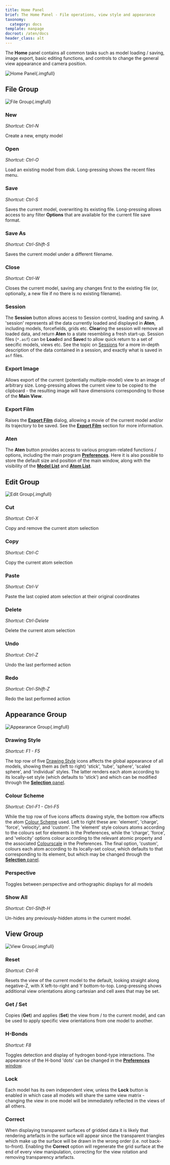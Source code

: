 ```yaml
---
title: Home Panel
brief: The Home Panel - File operations, view style and appearance
taxonomy:
  category: docs
template: manpage
docroot: /aten/docs
header_class: alt
---
```


The **Home** panel contains all common tasks such as model loading / saving, image export, basic editing functions, and controls to change the general view appearance and camera position.

![Home Panel](panel.png){.imgfull}

## File Group <a id="file"></a>

![File Group](file.png){.imgfull}

### New

_Shortcut: Ctrl-N_

Create a new, empty model

### Open

_Shortcut: Ctrl-O_

Load an existing model from disk.  Long-pressing shows the recent files menu.

### Save

_Shortcut: Ctrl-S_

Saves the current model, overwriting its existing file.  Long-pressing allows access to any filter **Options** that are available for the current file save format.

### Save As

_Shortcut: Ctrl-Shift-S_

Saves the current model under a different filename.

### Close

_Shortcut: Ctrl-W_

Closes the current model, saving any changes first to the existing file (or, optionally, a new file if no there is no existing filename).

### Session

The **Session** button allows access to Session control, loading and saving.  A 'session' represents all the data currently loaded and displayed in **Aten**, including models, forcefields, grids etc.  **Clear**ing the session will remove all loaded data, and return **Aten** to a state resembling a fresh start-up. Session files (`*.asf`) can be **Load**ed and **Save**d to allow quick return to a set of seecific models, views etc. See the topic on [Sessions](/aten/docs/topics/sessions) for a more in-depth description of the data contained in a session, and exactly what is saved in `asf` files.

### Export Image

Allows export of the current (potentially multiple-model) view to an image of arbitrary size. Long-pressing allows the current view to be copied to the clipboard - the resulting image will have dimensions corresponding to those of the **Main View**.

### Export Film

Raises the [**Export Film**](/aten/docs/gui/exportfilm) dialog, allowing a movie of the current model and/or its trajectory to be saved. See the [**Export Film**](/aten/docs/gui/exportfilm) section for more information.

### Aten

The **Aten** button provides access to various program-related functions / options, including the main program [**Preferences**](/aten/docs/gui/prefs). Here it is also possible to store the default size and position of the main window, along with the visibility of the [**Model List**](/aten/docs/gui/mainwindow#modellist) and [**Atom List**](/aten/docs/gui/mainwindow#atomlist).

## Edit Group <a id="edit"></a>

![Edit Group](edit.png){.imgfull}

### Cut

_Shortcut: Ctrl-X_

Copy and remove the current atom selection

### Copy

_Shortcut: Ctrl-C_

Copy the current atom selection

### Paste

_Shortcut: Ctrl-V_

Paste the last copied atom selection at their original coordinates

### Delete

_Shortcut: Ctrl-Delete_

Delete the current atom selection

### Undo

_Shortcut: Ctrl-Z_

Undo the last performed action

### Redo

_Shortcut: Ctrl-Shift-Z_

Redo the last performed action

## Appearance Group <a id="appearance"></a>

![Appearance Group](appearance.png){.imgfull}

### Drawing Style

_Shortcut: F1 - F5_

The top row of five [Drawing Style](/aten/docs/enums/drawstyle) icons affects the global appearance of all models, showing them as (left to right) 'stick', 'tube', 'sphere', 'scaled sphere', and 'individual' styles. The latter renders each atom according to its locally-set style (which defaults to 'stick') and which can be modified through the [**Selection** panel](/aten/docs/gui/selection).

### Colour Scheme

_Shortcut: Ctrl-F1 - Ctrl-F5_

While the top row of five icons affects drawing style, the bottom row affects the atom [Colour Scheme](/aten/docs/enums/colourscheme) used.  Left to right these are: 'element', 'charge', 'force', 'velocity', and 'custom'. The 'element' style colours atoms according to the colours set for elements in the Preferences, while the 'charge', 'force', and 'velocity' options colour according to the relevant atomic property and the associated [Colourscale](/aten/docs/topics/colourscales) in the Preferences. The final option, 'custom', colours each atom according to its locally-set colour, which defaults to that corresponding to its element, but which may be changed through the [**Selection** panel](/aten/docs/gui/selection).

### Perspective

Toggles between perspective and orthographic displays for all models

### Show All

_Shortcut: Ctrl-Shift-H_

Un-hides any previously-hidden atoms in the current model.

## View Group <a id="view"></a>

![View Group](view.png){.imgfull}

### Reset

_Shortcut: Ctrl-R_

Resets the view of the current model to the default, looking straight along negative-Z, with X left-to-right and Y bottom-to-top. Long-pressing shows additional view orientations along cartesian and cell axes that may be set.

### Get / Set

Copies (**Get**) and applies (**Set**) the view from / to the current model, and can be used to apply specific view orientations from one model to another.

### H-Bonds

_Shortcut: F8_

Toggles detection and display of hydrogen bond-type interactions. The appearance of the H-bond 'dots' can be changed in the [**Preferences** window](/aten/docs/gui/prefs).

### Lock

Each model has its own independent view, unless the **Lock** button is enabled in which case all models will share the same view matrix - changing the view in one model will be immediately reflected in the views of all others.

### Correct

When displaying transparent surfaces of gridded data it is likely that rendering artefacts in the surface will appear since the transparent triangles which make up the surface will be drawn in the wrong order (i.e. not back-to-front). Enabling the **Correct** option will regenerate the grid surface at the end of every view manipulation, correcting for the view rotation and removing transparency artefacts.
